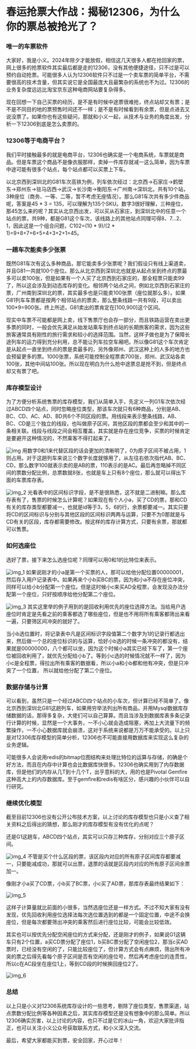 # 春运抢票大作战：揭秘12306，为什么你的票总被抢光了？

### 唯一的车票软件

大家好，我是小义。2024年除夕才能放假，相信这几天很多人都在抢回家的票，网上很多的抢票软件其实最后都是走的12306，没有其他便捷途径，只不过是可以预约自动抢票。可能很多人认为12306软件只不过是一个卖车票的简单平台，不需要很高的技术含量，但其实说它是全国最庞大且最繁杂的系统也不为过。12306的业务复杂度远远比淘宝京东这种电商网站要复杂得多。

现在回想一下自己买票的经历，是不是有时候中途票很难抢，终点站却又有票；是不是不同目的地的票预售时间还不一样；是不是有时候看到有余票，但是点进去又说没票了。如果你也有这些疑问，那就和小义一起，从技术与业务的角度出发，分析一下12306到底是怎么卖票的。

### 12306等于电商平台？

我们平时接触最多的就是电商平台，12306也确实是一个电商系统，车票就是商品。但是车票这个商品不是像衣服那样，卖掉一件库存就减一这么简单，因为车票中途可能有很多个站点，每个站点都可以买票上下车。

以北京西到深圳北的G81车次高铁为例，列车依次经过：北京西->石家庄->鹤壁东->郑州东->驻马店西->武汉->长沙南->衡阳东->广州南->深圳北，共有10个站，3种座位（商务、一等、二等，暂不考虑无座情况）。那么G81车次共有多少件商品呢，答案是45 \* 3 = 135，可以理解为135个SKU。数字3很好理解，三种座位，那45怎么来的呢？其实从北京西出发，可以买从石家庄，到深圳北中的任意一个站点的票，共9种，都是G81这个车次，该线路上的其他站点同理可得8、7...2、1，因此这是一个组合问题，C102=(10 \* 9)/(2 \* 1)=9+8+7+6+5+4+3+2+1=45。

### 一趟车次能卖多少张票

既然G81车次有这么多种商品，那它能卖多少张票呢？我们假设只有线上渠道卖，并且G81一共就100个座位。那么从北京西到深圳北也就是从起点坐到终点的票最多可以卖100张，但是如果有一个人买了北京西到石家庄的，那全程票只能卖99了，所以这会涉及到动态库存的变化。相邻两个站点之间，例如北京西到石家庄的票，广州南到深圳北的票，其实最多也是只能卖100张票（座位就那么多）。如果G81列车车票都是按两个相邻站点的票卖，那么整条线路一共有9段，可以卖出100\*9=900张。终上所述，G81卖出的票肯定在\[100,900\]这个区间。

现实中车票不可能都是网上卖，线下售票厅也会存一部分，而且铁路运营在卖出更多票的同时，一般会优先满足从始发站乘车到终点站的长期旅客的需求，因为这些旅客通常具有刚性的旅行需求和较小的选择范围。当然，这样子做也是为了保障长途列车的运力得到充分利用，总不能让列车拉空车厢吧。所以像G81这个车次肯定是从起点一直坐到终点的票是卖最多的，另外像郑州、武汉这种上的人多的地方也会预留更多的票。1000张票，系统可能控制全程票卖700张，郑州、武汉站各卖100张，其他中间站100张。所以现在明白为什么抢中途票总是抢不到，但是终点却又有票了吧。

### 库存模型设计

为了方便分析系统售票的库存模型，我们从简单入手，先定义一列G1车次依次经过ABCD四个站点，同时忽略座位类型，那该车次就只有6种商品，分别是AB、BC、CD、AC、AD、BD共6个不同区段的票。用线段来表示整条线路，AB、BC、CD是三个独立的线段，也叫做原子区间，其他区段的票都会至少和其中的一条相关联。线段与线段之间会相互覆盖，其实就是存在座位竞争，买票的时候肯定是要避开这种情况的，不然乘客不得打起来了。

![img](https://javacool.oss-cn-shenzhen.aliyuncs.com/img/xyr/20240525174322.png)
用数字0和1来代替区段的话会更加的清晰明了，0为原子区间不被占用，1则占用。对于这趟列车来说三个数字长度就够用了，从左往右依次指代AB、BC、CD，那么数字100就表示卖的是AB的票，110表示的是AC。最后再忽略掉不同区间的票数分配比例，总票数就8张，也就是车上只有8个座位，那么就可以得出下面的车票库存表。

![img_2](https://javacool.oss-cn-shenzhen.aliyuncs.com/img/xyr/20240525174348.png)
光看表中的区间标识字段，是不是很熟悉，这不就是二进制嘛。那么库存表有了，售票的时候怎么计算呢？如果现在有个人小a，买了CD的票，那和CD有关的库存类型都要减一，也就是id等于3，5，6的行，余票都要减一。其实只要将CD的区间标识与分别与其他区段的区间标识两两与运算，只要不为0那就是与CD有关的区段，库存都需要修改。按这样的库存计算方式，只要有余票，那就都可以售票。

### 如何选座位

选好了票，接下来怎么选座位呢？同理可以用0和1的比特位来表示。

![img_1](https://javacool.oss-cn-shenzhen.aliyuncs.com/img/xyr/20240525174401.png)
如果说刚才的小a是第一个买票的人，那可以给他分配位置00000001，然后存入用户记录表中。如果再来个小b买BC的票，因为和小a不存在座位冲突，同样可以给小b分配第一个座位。但是这时候小c来买AD全程票，会发现没办法分配第一个座位，只好按顺序给他分配第二个座位。

![img_3](https://javacool.oss-cn-shenzhen.aliyuncs.com/img/xyr/20240525174416.png)
其实这里举的例子用到的是回收利用优先的座位选择方法。当给用户选座位时肯定是先看之前的乘客都选了哪些座位，但是也不用将所有乘客都筛出来看一遍，只要筛区间冲突的就好了。

当小b选位置时，将记录表中凡是区间标识字段值第二个数字为1的记录行都选出来，然后做一个总的座位标识的与运算，恰好小b选的时候一条冲突的都没有，结果就是00000000，八个都可以坐，因为这个时候小a其实已经下车了，第一个座位被回收利用了，就优先分配给小b了。等到小c选的时候情况就不一样了，因为小c是全程票，得拉出所有乘客的数据看，所以小a和小b都和他有冲突，但是只冲突了一个位置， 所以就给他分配了第二个座位。

### 数据存储与计算

可以看到，虽然只是一个经过ABCD四个站点的小车次，但计算已经不简单了。像北京西到深圳北G81这趟列车，如果用穷举法列出所有商品，并用Mysql数据库存储数据的话，那得多复杂，大佬们可以自己算算。而且当涉及到数据库表多条记录行计算的时候，显然是一个大事务，一不小心就会造成阻塞，再加上大流量下的频繁操作，一不小心数据库就会崩溃，这对于系统来说都是万万不能承受的。以上只是对12306库存模型的简单分析，12306也不可能直接用数据库来实现这么复杂的业务逻辑。

可能很多人会说用redis的bitmap位图结构来处理比特位的运算与存储，的确是个好方法，而且在内存中计算也会比数据库快很多。12306也确实用到了内存数据库，但是他们的内存从几T到十几个T，出乎意料的大，用的也是Pivotal Gemfire这种高大上的内存数据库。至于gemfire和redis有啥区分，感兴趣的小伙伴可以自行研究。

### 继续优化模型

截至目前12306也没有公开公布技术方案，以上讨论的库存模型也只是小义查了相关资料之后得出的猜想，那么刚才的库存模型有没有优化的点呢？

还是G1这趟车，ABCD四个站点，其实可以只存三种库存，分别对应三个原子区间。

![img_4](https://javacool.oss-cn-shenzhen.aliyuncs.com/img/xyr/20240525174429.png)
不管是买个什么区段的票，该区段内对应的所有原子区间库存都要减一，只要能减成功，那就可以出票，退票的话就是区段内对应的所有原子区间余票加一。

像刚才小a买了CD票，小b买了BC票，小c买了AD票，那库存表最终结果如下：

![img_5](https://javacool.oss-cn-shenzhen.aliyuncs.com/img/xyr/20240525174437.png)

这样子计算量就比前面的小很多，当然选座位还是一样方式。不过不知大家有没有发现，优先回收利用座位选择法每次选位置选到的都是一个固定位置，中途不会换座位，但是每次都要筛出冲突的乘客然后进行座位比较，可能会比较低效。

其实也可以按优先分配空闲座位的方式来分配，还是刚才的例子，如果说G1这辆车只有2个位置，a买CD票分配了座位1，b买BC票分配了空闲座位2，那当c买AD票时，已经没有空闲的了，只能比较座位了，但计算方式会有点麻烦，筛出所有冲突的票之后得先看每个原子区间是否有空闲的座位号，然后再考虑座位的连贯性，所以c在AC段坐在座位1上，等到CD段的时候换回座位2了。

![img_6](https://javacool.oss-cn-shenzhen.aliyuncs.com/img/xyr/20240525174447.png)
### 总结

以上只是小义对12306系统库存设计的一些思考，剔除了座位类型，售票渠道，站点票数分配比例等各种因素之后，其实库存模型还是没有想象中的那么简单。所以12306确实厉害，以上讨论的内容，也只不过是它的冰山一角，欢迎大家批评指正，也可以关注小义公众号获取联系方式，和小义深入交流。

最后，希望大家都能买到票，安全回家，开心过年！